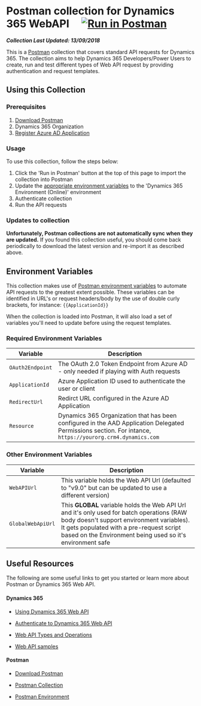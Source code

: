 # Postman collection for Dynamics 365 WebAPI &nbsp;&nbsp;&nbsp; [![Run in Postman](https://run.pstmn.io/button.svg)](https://app.getpostman.com/run-collection/f50604e8e8c2e5d107fa#?env%5BDynamics%20365%20Environment%20(Online)%5D=W3siZW5hYmxlZCI6dHJ1ZSwidmFsdWUiOiIiLCJrZXkiOiJBcHBsaWNhdGlvbklkIn0seyJlbmFibGVkIjp0cnVlLCJrZXkiOiJSZWRpcmVjdFVybCIsInZhbHVlIjoiIiwiZGVzY3JpcHRpb24iOiIifSx7ImVuYWJsZWQiOnRydWUsInZhbHVlIjoiIiwia2V5IjoiUmVzb3VyY2UifSx7ImVuYWJsZWQiOnRydWUsInZhbHVlIjoie3tSZXNvdXJjZX19L2FwaS9kYXRhL3Y5LjAvIiwia2V5IjoiV2ViQVBJVXJsIn1d)

___Collection Last Updated: 13/09/2018___

This is a [Postman](https://getpostman.com) collection that covers standard API requests for Dynamics 365. The collection aims to help Dynamics 365 Developers/Power Users to create, run and test different types of Web API request by providing authentication and request templates.

## Using this Collection

### Prerequisites
1. [Download Postman](https://www.getpostman.com)
2. Dynamics 365 Organization
3. [Register Azure AD Application](https://docs.microsoft.com/en-us/dynamics365/customer-engagement/developer/walkthrough-register-dynamics-365-app-azure-active-directory)

### Usage

To use this collection, follow the steps below:

1. Click the 'Run in Postman' button at the top of this page to import the collection into Postman
2. Update the [appropriate environment variables](#vars) to the 'Dynamics 365 Environment (Online)' environment
3. Authenticate collection
4. Run the API requests

### Updates to collection

**Unfortunately, Postman collections are not automatically sync when they are updated.** If you found this collection useful, you should come back periodically to download the latest version and re-import it as described above. 

## <a id="vars"></a>Environment Variables

This collection makes use of [Postman environment variables](https://www.getpostman.com/docs/postman/environments_and_globals/manage_environments) to automate API requests to the greatest extent possible. These variables can be identified in URL's or request headers/body by the use of double curly brackets, for instance: `{{ApplicationId}}`

When the collection is loaded into Postman, it will also load a set of variables you'll need to update before using the request templates.

### Required Environment Variables

| **Variable** | **Description** |
| ----------- | --------------- |
| `OAuth2Endpoint` | The OAuth 2.0 Token Endpoint from Azure AD - only needed if playing with Auth requests|
| `ApplicationId` | Azure Application ID used to authenticate the user or client|
| `RedirectUrl` | Redirct URL configured in the Azure AD Application|
| `Resource` | Dynamics 365 Organization that has been configured in the AAD Application Delegated Permissions section. For intance, `https://yourorg.crm4.dynamics.com`|


### Other Environment Variables

| **Variable** | **Description** |
| ----------- | --------------- |
| `WebAPIUrl` | This variable holds the Web API Url (defaulted to "v9.0" but can be updated to use a different version)|
| `GlobalWebApiUrl` | This **GLOBAL** variable holds the Web API Url and it's only used for batch operations (RAW body doesn't support environment variables). It gets populated with a pre-request script based on the Environment being used so it's environment safe|

## Useful Resources

The following are some useful links to get you started or learn more about Postman or Dynamics 365 Web API.

#### Dynamics 365

- [Using Dynamics 365 Web API](https://docs.microsoft.com/en-us/dynamics365/customer-engagement/developer/use-microsoft-dynamics-365-web-api)

- [Authenticate to Dynamics 365 Web API](https://docs.microsoft.com/en-us/dynamics365/customer-engagement/developer/webapi/authenticate-web-api)

- [Web API Types and Operations](https://docs.microsoft.com/en-us/dynamics365/customer-engagement/developer/webapi/web-api-types-operations)

- [Web API samples](https://docs.microsoft.com/en-us/dynamics365/customer-engagement/developer/webapi/web-api-samples)

#### Postman

- [Download Postman](https://www.getpostman.com/postman)

- [Postman Collection](https://www.getpostman.com/docs/postman/collections/managing_collections)

- [Postman Environment](https://www.getpostman.com/docs/postman/environments_and_globals/manage_environments)
